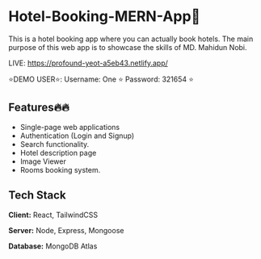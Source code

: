 
# Hotel-Booking-MERN-App👑

This is a hotel booking app where you can actually book hotels. The main purpose of this web app is to showcase the skills of MD. Mahidun Nobi.

LIVE: https://profound-yeot-a5eb43.netlify.app/

⭐DEMO USER⭐: Username: One ⭐ Password: 321654 ⭐

## Features🔥🔥

- Single-page web applications
- Authentication (Login and Signup)
- Search functionality.
- Hotel description page
- Image Viewer
- Rooms booking system.

## Tech Stack

**Client:** React, TailwindCSS

**Server:** Node, Express, Mongoose

**Database:** MongoDB Atlas

